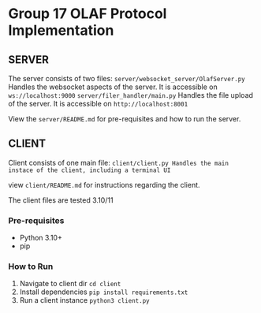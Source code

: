 # Group 17 OLAF Protocol Implementation

## SERVER

The server consists of two files:
`server/websocket_server/OlafServer.py` Handles the websocket aspects of the server. It is accessible on `ws://localhost:9000`
`server/filer_handler/main.py` Handles the file upload of the server. It is accessible on `http://localhost:8001`

View the `server/README.md` for pre-requisites and how to run the server.

## CLIENT

Client consists of one main file:
`client/client.py Handles the main instace of the client, including a terminal UI`

view `client/README.md` for instructions regarding the client.

The client files are tested 3.10/11

### Pre-requisites

- Python 3.10+
- pip

### How to Run

1. Navigate to client dir `cd client`
2. Install dependencies `pip install requirements.txt`
3. Run a client instance `python3 client.py`

